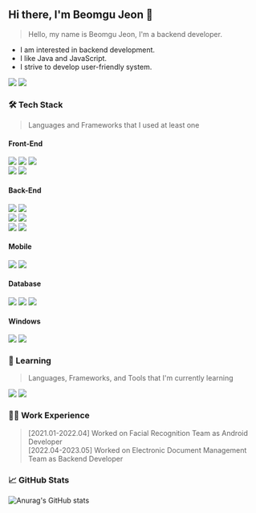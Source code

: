 ## Hi there, I'm Beomgu Jeon 👋

> Hello, my name is Beomgu Jeon, I'm a backend developer.
- I am interested in backend development.
- I like Java and JavaScript.
- I strive to develop user-friendly system.

<a href="https://www.linkedin.com/in/beomgu-jeon/" target="_blank"><img src="https://img.shields.io/badge/linkedin-0A66C2?style=for-the-badge&logo=linkedin&logoColor=FFFFFF"/></a>
<a href="https://www.instagram.com/wjsqjarn/" target="_blank"><img src="https://img.shields.io/badge/instagram-E4405F?style=for-the-badge&logo=instagram&logoColor=FFFFFF"/></a>



### 🛠️ Tech Stack
> Languages and Frameworks that I used at least one
#### Front-End
<img src="https://img.shields.io/badge/HTML5-E34F26?style=for-the-badge&logo=html5&logoColor=FFFFFF"/> <img src="https://img.shields.io/badge/CSS3-1572B6?style=for-the-badge&logo=css3&logoColor=FFFFFF"/> <img src="https://img.shields.io/badge/JavaScript-F7DF1E?style=for-the-badge&logo=javascript&logoColor=000000"/>  
<img src="https://img.shields.io/badge/React-20232A?style=for-the-badge&logo=react&logoColor=61DAFB" /> <img src="https://img.shields.io/badge/Next.js-000?logo=nextdotjs&logoColor=fff&style=for-the-badge" /> 

#### Back-End
<img src="https://img.shields.io/badge/Java-000000?style=for-the-badge&logo=openjdk&logoColor=FFFFFF"/> <img src="https://img.shields.io/badge/Spring%20Boot-6DB33F?style=for-the-badge&logo=springboot&logoColor=FFFFFF"/>  
<img src="https://img.shields.io/badge/NodeJS-5FA04E?style=for-the-badge&logo=nodedotjs&logoColor=FFFFFF"/> <img src="https://img.shields.io/badge/Express.js-404D59?style=for-the-badge" />  
<img src="https://img.shields.io/badge/Python-3776AB?style=for-the-badge&logo=python&logoColor=white" /> <img src="https://img.shields.io/badge/FastAPI-005571?style=for-the-badge&logo=fastapi" />  

#### Mobile
<img src="https://img.shields.io/badge/Java-000000?style=for-the-badge&logo=openjdk&logoColor=FFFFFF"/> <img src="https://img.shields.io/badge/Android%20Studio-3DDC84?style=for-the-badge&logo=androidstudio&logoColor=FFFFFF"/>

#### Database
<img src="https://img.shields.io/badge/Oracle-F80000?style=for-the-badge&logo=oracle&logoColor=FFFFFF"/> <img src="https://img.shields.io/badge/PostgreSQL-4169E1?style=for-the-badge&logo=postgresql&logoColor=FFFFFF"/> <img src="https://img.shields.io/badge/MySQL-4479A1?style=for-the-badge&logo=mysql&logoColor=FFFFFF"/> 

#### Windows
<img src="https://img.shields.io/badge/C-A8B9CC?style=for-the-badge&logo=c&logoColor=FFFFFF" /> <img src="https://img.shields.io/badge/C++-00599C?style=for-the-badge&logo=cplusplus&logoColor=FFFFFF"/>

### 🌱 Learning
> Languages, Frameworks, and Tools that I'm currently learning

<img src="https://img.shields.io/badge/docker-%230db7ed.svg?style=for-the-badge&logo=docker&logoColor=white" /> <img src="https://img.shields.io/badge/AWS-%23FF9900.svg?style=for-the-badge&logo=amazon-aws&logoColor=white" />


### 🧑‍💻 Work Experience
> [2021.01-2022.04] Worked on Facial Recognition Team as Android Developer  
> [2022.04-2023.05] Worked on Electronic Document Management Team as Backend Developer

### 📈 GitHub Stats  
![Anurag's GitHub stats](https://github-readme-stats.vercel.app/api?username=JeonBeomGu-S&show_icons=true&theme=dark)  

<!--
**JeonBeomGu-S/JeonBeomGu-S** is a ✨ _special_ ✨ repository because its `README.md` (this file) appears on your GitHub profile.

Here are some ideas to get you started:

- Typing SVG
- [![Typing SVG](https://readme-typing-svg.demolab.com/?lines=First+line+of+text;Second+line+of+text)](https://git.io/typing-svg)

- 🔭 I’m currently working on ...
- 🌱 I’m currently learning ...
- 👯 I’m looking to collaborate on ...
- 🤔 I’m looking for help with ...
- 💬 Ask me about ...
- 📫 How to reach me: ...
- 😄 Pronouns: ...
- ⚡ Fun fact: ...
-->
